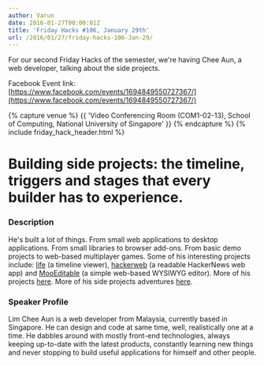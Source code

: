```yaml
---
author: Varun
date: 2016-01-27T00:00:01Z
title: 'Friday Hacks #106, January 29th'
url: /2016/01/27/friday-hacks-106-Jan-29/
---
```


For our second Friday Hacks of the semester, we're having Chee Aun, a web developer, talking about the side projects.

Facebook Event link: [https://www.facebook.com/events/1694849550727367/](https://www.facebook.com/events/1694849550727367/)

{% capture venue %}
    {{ 'Video Conferencing Room (COM1-02-13), School of Computing, National University of Singapore' }}
{% endcapture %}
{% include friday_hack_header.html %}


# Building side projects: the timeline, triggers and stages that every builder has to experience.

### Description

He's built a lot of things. From small web applications to desktop applications. From small libraries to browser add-ons. From basic demo projects to web-based multiplayer games. Some of his interesting projects include: [life](http://cheeaun.life/) (a timeline viewer), [hackerweb](https://cheeaun.github.io/hackerweb/) (a readable HackerNews web app) and [MooEditable](http://cheeaun.github.io/mooeditable/) (a simple web-based WYSIWYG editor). More of his projects [here](http://cheeaun.github.io/). More of his side projects adventures [here](http://cheeaun.com/blog/2016/01/building-side-projects/).

### Speaker Profile

Lim Chee Aun is a web developer from Malaysia, currently based in Singapore. He can design and code at same time, well, realistically one at a time. He dabbles around with mostly front-end technologies, always keeping up-to-date with the latest products, constantly learning new things and never stopping to build useful applications for himself and other people.
